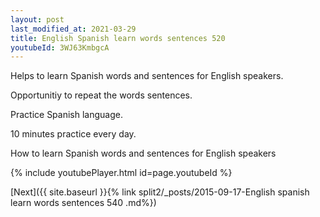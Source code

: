 ```yaml
---
layout: post
last_modified_at: 2021-03-29
title: English Spanish learn words sentences 520 
youtubeId: 3WJ63KmbgcA
---
```

 
 
Helps to learn Spanish words and sentences for English speakers.

Opportunitiy to repeat the words sentences. 

Practice Spanish language. 
 
10 minutes practice every day. 
 
How to learn Spanish words and sentences for English speakers 
 
{% include youtubePlayer.html id=page.youtubeId %}
 
 
[Next]({{ site.baseurl }}{% link  split2/_posts/2015-09-17-English spanish learn words sentences 540 .md%})
 
